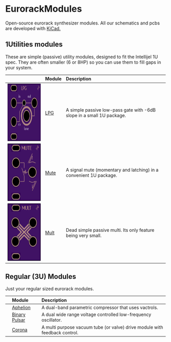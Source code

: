 # EurorackModules

Open-source eurorack synthesizer modules. All our schematics and pcbs are developed with [KiCad.](http://kicad-pcb.org/)

## 1Utilities modules

These are simple (passive) utility modules, designed to fit the Intellijel 1U spec. They are often smaller (6 or 8HP) so you can use them to fill gaps in your system.

| | Module | Description |
| --- | :----- | :---------- |
|<img src="1Utilities/1U_LPG/1u_lpg_oshpark_preview.png" alt="OSHpark preview" height="180px">| [LPG](1Utilities/1U_LPG) | A simple passive low-pass gate with -6dB slope in a small 1U package. |
|<img src="1Utilities/1U_Mute/1u_mute_oshpark_preview.png" alt="OSHpark preview" height="180px">| [Mute](1Utilities/1U_Mute) | A signal mute (momentary and latching) in a convenient 1U package.|
|<img src="1Utilities/1U_Mult/1u_mult_oshpark_preview.png" alt="OSHpark preview" height="180px">| [Mult](1Utilities/1U_Mult) | Dead simple passive multi. Its only feature being very small. |

## Regular (3U) Modules

Just your regular sized eurorack modules.

| | Module | Description |
| --- | :----- | :---------- |
|| [Aphelion](Aphelion) | A dual-band parametric compressor that uses vactrols. |
|| [Binary Pulsar](BinaryPulsar) | A dual wide range voltage controlled low-frequency oscillator. |
|| [Corona](Corona) | A multi purpose vacuum tube (or valve) drive module with feedback control. |
